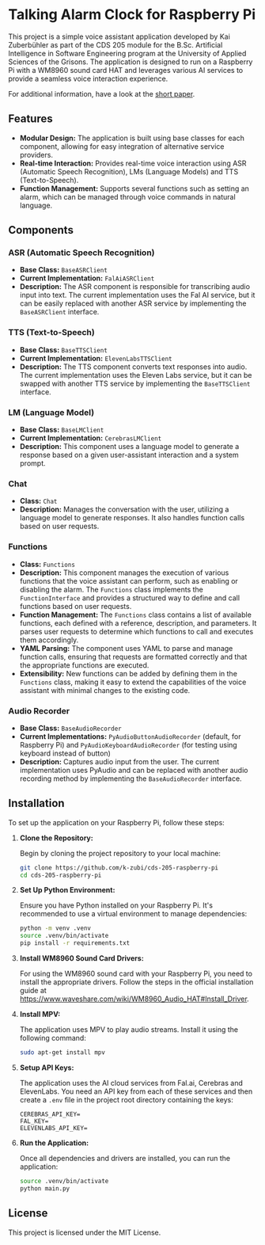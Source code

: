 # Talking Alarm Clock for Raspberry Pi

This project is a simple voice assistant application developed by Kai Zuberbühler as part of the CDS 205 module for the B.Sc. Artificial Intelligence in Software Engineering program at the University of Applied Sciences of the Grisons. The application is designed to run on a Raspberry Pi with a WM8960 sound card HAT and leverages various AI services to provide a seamless voice interaction experience.

For additional information, have a look at the [short paper](https://github.com/k-zubi/cds-205-raspberry-pi/blob/main/short-paper.pdf).

## Features

- **Modular Design:** The application is built using base classes for each component, allowing for easy integration of alternative service providers.
- **Real-time Interaction:** Provides real-time voice interaction using ASR (Automatic Speech Recognition), LMs (Language Models) and TTS (Text-to-Speech).
- **Function Management:** Supports several functions such as setting an alarm, which can be managed through voice commands in natural language.

## Components

### ASR (Automatic Speech Recognition)

- **Base Class:** `BaseASRClient`
- **Current Implementation:** `FalAiASRClient`
- **Description:** The ASR component is responsible for transcribing audio input into text. The current implementation uses the Fal AI service, but it can be easily replaced with another ASR service by implementing the `BaseASRClient` interface.

### TTS (Text-to-Speech)

- **Base Class:** `BaseTTSClient`
- **Current Implementation:** `ElevenLabsTTSClient`
- **Description:** The TTS component converts text responses into audio. The current implementation uses the Eleven Labs service, but it can be swapped with another TTS service by implementing the `BaseTTSClient` interface.

### LM (Language Model)

- **Base Class:** `BaseLMClient`
- **Current Implementation:** `CerebrasLMClient`
- **Description:** This component uses a language model to generate a response based on a given user-assistant interaction and a system prompt.

### Chat

- **Class:** `Chat`
- **Description:** Manages the conversation with the user, utilizing a language model to generate responses. It also handles function calls based on user requests.

### Functions

- **Class:** `Functions`
- **Description:** This component manages the execution of various functions that the voice assistant can perform, such as enabling or disabling the alarm. The `Functions` class implements the `FunctionInterface` and provides a structured way to define and call functions based on user requests.
- **Function Management:** The `Functions` class contains a list of available functions, each defined with a reference, description, and parameters. It parses user requests to determine which functions to call and executes them accordingly.
- **YAML Parsing:** The component uses YAML to parse and manage function calls, ensuring that requests are formatted correctly and that the appropriate functions are executed.
- **Extensibility:** New functions can be added by defining them in the `Functions` class, making it easy to extend the capabilities of the voice assistant with minimal changes to the existing code.

### Audio Recorder

- **Base Class:** `BaseAudioRecorder`
- **Current Implementations:** `PyAudioButtonAudioRecorder` (default, for Raspberry Pi) and `PyAudioKeyboardAudioRecorder` (for testing using keyboard instead of button)
- **Description:** Captures audio input from the user. The current implementation uses PyAudio and can be replaced with another audio recording method by implementing the `BaseAudioRecorder` interface.

## Installation

To set up the application on your Raspberry Pi, follow these steps:

1. **Clone the Repository:**

   Begin by cloning the project repository to your local machine:

   ```bash
   git clone https://github.com/k-zubi/cds-205-raspberry-pi
   cd cds-205-raspberry-pi
   ```

2. **Set Up Python Environment:**

   Ensure you have Python installed on your Raspberry Pi. It's recommended to use a virtual environment to manage dependencies:

   ```bash
   python -m venv .venv
   source .venv/bin/activate
   pip install -r requirements.txt
   ```

3. **Install WM8960 Sound Card Drivers:**

   For using the WM8960 sound card with your Raspberry Pi, you need to install the appropriate drivers. Follow the steps in the official installation guide at https://www.waveshare.com/wiki/WM8960_Audio_HAT#Install_Driver.

4. **Install MPV:**

   The application uses MPV to play audio streams. Install it using the following command:

   ```bash
   sudo apt-get install mpv
   ```

5. **Setup API Keys:**

    The application uses the AI cloud services from Fal.ai, Cerebras and ElevenLabs. You need an API key from each of these services and then create a `.env` file in the project root directory containing the keys:
    ```
    CEREBRAS_API_KEY=
    FAL_KEY=
    ELEVENLABS_API_KEY=
    ```

6. **Run the Application:**

   Once all dependencies and drivers are installed, you can run the application:

   ```bash
   source .venv/bin/activate
   python main.py
   ```

## License

This project is licensed under the MIT License.
